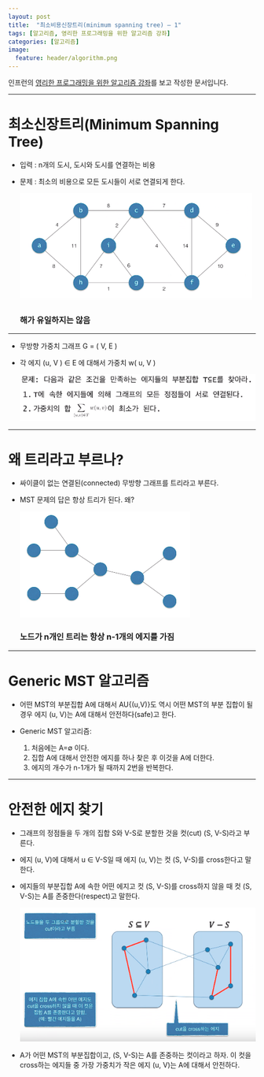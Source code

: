 ```yaml
---
layout: post
title:  "최소비용신장트리(minimum spanning tree) – 1"
tags: [알고리즘, 영리한 프로그래밍을 위한 알고리즘 강좌]
categories: [알고리즘]
image:
  feature: header/algorithm.png
---
```


인프런의 [영리한 프로그래밍을 위한 알고리즘 강좌](https://www.inflearn.com/course/%EC%95%8C%EA%B3%A0%EB%A6%AC%EC%A6%98-%EA%B0%95%EC%A2%8C/)를 보고 작성한 문서입니다.

---

최소신장트리(Minimum Spanning Tree)  
=================================

- 입력 : n개의 도시, 도시와 도시를 연결하는 비용  

- 문제 : 최소의 비용으로 모든 도시들이 서로 연결되게 한다.  

  ![MST1](/images/algorithm/MST1.png)  
  ### 해가 유일하지는 않음  

---

- 무방향 가중치 그래프 G = ( V, E )  

- 각 에지 (u, V ) ∈ E 에 대해서 가중치 w( u, V )  

  ![MST2](/images/algorithm/MST2.png)

---

왜 트리라고 부르나?  
================

- 싸이클이 없는 연결된(connected) 무방향 그래프를 트리라고 부른다.  

- MST 문제의 답은 항상 트리가 된다. 왜?  

  ![MST3](/images/algorithm/MST3.png)  
  ### 노드가 n개인 트리는 항상 n-1개의 에지를 가짐  

---

Generic MST 알고리즘  
===================

- 어떤 MST의 부분집합 A에 대해서 AU{(u,V)}도 역시 어떤 MST의 부분 집합이 될 경우 에지 (u, V)는 A에 대해서 안전하다(safe)고 한다.  

- Generic MST 알고리즘:  
  1. 처음에는 A=∅ 이다.  
  2. 집합 A에 대해서 안전한 에지를 하나 찾은 후 이것을 A에 더한다.  
  3. 에지의 개수가 n-1개가 될 때까지 2번을 반복한다.  

---

안전한 에지 찾기  
==============

- 그래프의 정점들을 두 개의 집합 S와 V-S로 분할한 것을 컷(cut) (S, V-S)라고 부른다.  

- 에지 (u, V)에 대해서 u ∈ V-S일 때 에지 (u, V)는 컷 (S, V-S)를 cross한다고 말한다.  

- 에지들의 부분집합 A에 속한 어떤 에지고 컷 (S, V-S)를 cross하지 않을 때 컷 (S, V-S)는 A를 존중한다(respect)고 말한다.  

  ![MST4](/images/algorithm/MST4.png)  
- A가 어떤 MST의 부분집합이고, (S, V-S)는 A를 존중하는 컷이라고 하자. 이 컷을 cross하는 에지들 중 가장 가중치가 작은 에지 (u, V)는 A에 대해서 안전하다.  

